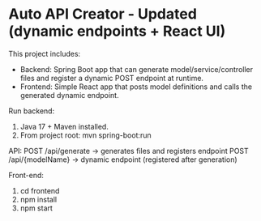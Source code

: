 # Auto API Creator - Updated (dynamic endpoints + React UI)

This project includes:
- Backend: Spring Boot app that can generate model/service/controller files and register a dynamic POST endpoint at runtime.
- Frontend: Simple React app that posts model definitions and calls the generated dynamic endpoint.

Run backend:
1. Java 17 + Maven installed.
2. From project root:
   mvn spring-boot:run

API:
POST /api/generate -> generates files and registers endpoint
POST /api/{modelName} -> dynamic endpoint (registered after generation)

Front-end:
1. cd frontend
2. npm install
3. npm start
